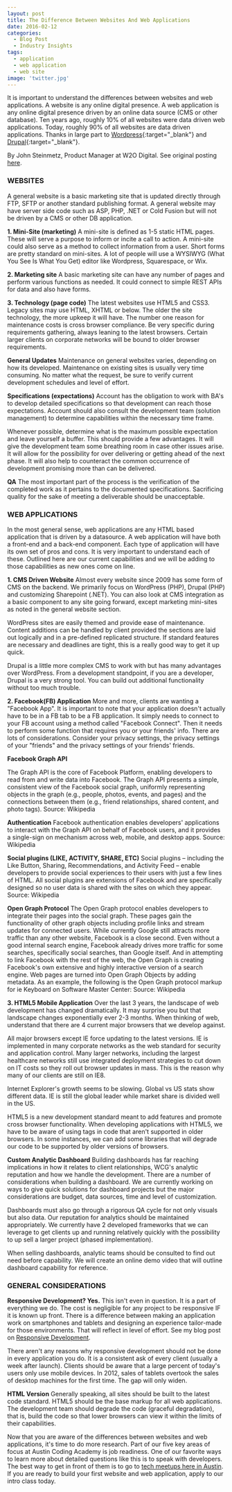 ```yaml
---
layout: post
title: The Difference Between Websites And Web Applications
date: 2016-02-12
categories:
  - Blog Post
  - Industry Insights
tags:
  - application
  - web application
  - web site
image: 'twitter.jpg'
---
```


It is important to understand the differences between websites and web applications. A website is any online digital presence. A web application is any online digital presence driven by an online data source (CMS or other database). Ten years ago, roughly 10% of all websites were data driven web applications. Today, roughly 90% of all websites are data driven applications. Thanks in large part to [Wordpress](https://wordpress.com/create/){:target="_blank"} and [Drupal](https://www.drupal.org/){:target="_blank"}.

By John Steinmetz, Product Manager at W2O Digital. See original posting [here](http://johnsteinmetz.net/the-difference-between-a-website-and-a-web-application-it-matters/).





### WEBSITES



A general website is a basic marketing site that is updated directly through FTP, SFTP or another standard publishing format. A general website may have server side code such as ASP, PHP, .NET or Cold Fusion but will not be driven by a CMS or other DB application.


**1. Mini-Site (marketing)**
A mini-site is defined as 1-5 static HTML pages. These will serve a purpose to inform or incite a call to action. A mini-site could also serve as a method to collect information from a user. Short forms are pretty standard on mini-sites. A lot of people will use a WYSIWYG (What You See Is What You Get) editor like Wordpress, Squarespace, or Wix.



**2. Marketing site**
A basic marketing site can have any number of pages and perform various functions as needed. It could connect to simple REST APIs for data and also have forms.

**3. Technology (page code)**
The latest websites use HTML5 and CSS3. Legacy sites may use HTML, XHTML or below. The older the site technology, the more upkeep it will have. The number one reason for maintenance costs is cross browser compliance. Be very specific during requirements gathering, always leaning to the latest browsers. Certain larger clients on corporate networks will be bound to older browser requirements.

**General Updates**
Maintenance on general websites varies, depending on how its developed. Maintenance on existing sites is usually very time consuming. No matter what the request, be sure to verify current development schedules and level of effort.

**Specifications (expectations)**
Account has the obligation to work with BA's to develop detailed specifications so that development can reach those expectations. Account should also consult the development team (solution management) to determine capabilities within the necessary time frame.

Whenever possible, determine what is the maximum possible expectation and leave yourself a buffer. This should provide a few advantages. It will give the development team some breathing room in case other issues arise. It will allow for the possibility for over delivering or getting ahead of the next phase. It will also help to counteract the common occurrence of development promising more than can be delivered.

**QA**
The most important part of the process is the verification of the completed work as it pertains to the documented specifications. Sacrificing quality for the sake of meeting a deliverable should be unacceptable.





### **WEB APPLICATIONS**



In the most general sense, web applications are any HTML based application that is driven by a datasource. A web application will have both a front-end and a back-end component. Each type of application will have its own set of pros and cons. It is very important to understand each of these. Outlined here are our current capabilities and we will be adding to those capabilities as new ones come on line.

**1. CMS Driven Website**
Almost every website since 2009 has some form of CMS on the backend. We primarily focus on WordPress (PHP), Drupal (PHP) and customizing Sharepoint (.NET). You can also look at CMS integration as a basic component to any site going forward, except marketing mini-sites as noted in the general website section.

WordPress sites are easily themed and provide ease of maintenance. Content additions can be handled by client provided the sections are laid out logically and in a pre-defined replicated structure. If standard features are necessary and deadlines are tight, this is a really good way to get it up quick.

Drupal is a little more complex CMS to work with but has many advantages over WordPress. From a development standpoint, if you are a developer, Drupal is a very strong tool. You can build out additional functionality without too much trouble.

**2. Facebook(FB) Application**
More and more, clients are wanting a "Facebook App". It is important to note that your application doesn't actually have to be in a FB tab to be a FB application. It simply needs to connect to your FB account using a method called "Facebook Connect". Then it needs to perform some function that requires you or your friends' info. There are lots of considerations. Consider your privacy settings, the privacy settings of your "friends" and the privacy settings of your friends' friends.

**Facebook Graph API**

The Graph API is the core of Facebook Platform, enabling developers to read from and write data into Facebook. The Graph API presents a simple, consistent view of the Facebook social graph, uniformly representing objects in the graph (e.g., people, photos, events, and pages) and the connections between them (e.g., friend relationships, shared content, and photo tags). Source: Wikipedia

**Authentication**
Facebook authentication enables developers' applications to interact with the Graph API on behalf of Facebook users, and it provides a single-sign on mechanism across web, mobile, and desktop apps. Source: Wikipedia

**Social plugins (LIKE, ACTIVITY, SHARE, ETC)**
Social plugins – including the Like Button, Sharing, Recommendations, and Activity Feed – enable developers to provide social experiences to their users with just a few lines of HTML. All social plugins are extensions of Facebook and are specifically designed so no user data is shared with the sites on which they appear. Source: Wikipedia

**Open Graph Protocol**
The Open Graph protocol enables developers to integrate their pages into the social graph. These pages gain the functionality of other graph objects including profile links and stream updates for connected users. While currently Google still attracts more traffic than any other website, Facebook is a close second. Even without a good internal search engine, Facebook already drives more traffic for some searches, specifically social searches, than Google itself. And in attempting to link Facebook with the rest of the web, the Open Graph is creating Facebook's own extensive and highly interactive version of a search engine. Web pages are turned into Open Graph Objects by adding metadata. As an example, the following is the Open Graph protocol markup for ie Keyboard on Software Master Center: Source: Wikipedia


**3. HTML5 Mobile Application**
Over the last 3 years, the landscape of web development has changed dramatically. It may surprise you but that landscape changes exponentially ever 2-3 months. When thinking of web, understand that there are 4 current major browsers that we develop against.



All major browsers except IE force updating to the latest versions. IE is implemented in many corporate networks as the web standard for security and application control. Many larger networks, including the largest healthcare networks still use integrated deployment strategies to cut down on IT costs so they roll out browser updates in mass. This is the reason why many of our clients are still on IE8.

Internet Explorer's growth seems to be slowing. Global vs US stats show different data. IE is still the global leader while market share is divided well in the US.

HTML5 is a new development standard meant to add features and promote cross browser functionality. When developing applications with HTML5, we have to be aware of using tags in code that aren't supported in older browsers. In some instances, we can add some libraries that will degrade our code to be supported by older versions of browsers.

**Custom Analytic Dashboard**
Building dashboards has far reaching implications in how it relates to client relationships, WCG's analytic reputation and how we handle the development. There are a number of considerations when building a dashboard. We are currently working on ways to give quick solutions for dashboard projects but the major considerations are budget, data sources, time and level of customization.

Dashboards must also go through a rigorous QA cycle for not only visuals but also data. Our reputation for analytics should be maintained appropriately. We currently have 2 developed frameworks that we can leverage to get clients up and running relatively quickly with the possibility to up sell a larger project (phased implementation).

When selling dashboards, analytic teams should be consulted to find out need before capability. We will create an online demo video that will outline dashboard capability for reference.



### **GENERAL CONSIDERATIONS**


**Responsive Development? Yes.**
This isn't even in question. It is a part of everything we do. The cost is negligible for any project to be responsive IF it is known up front. There is a difference between making an application work on smartphones and tablets and designing an experience tailor-made for those environments. That will reflect in level of effort. See my blog post on [Responsive Development](http://www.johnsteinmetz.net/responsive-design-alternative-content-is-important/).



There aren't any reasons why responsive development should not be done in every application you do. It is a consistent ask of every client (usually a week after launch). Clients should be aware that a large percent of today's users only use mobile devices. In 2012, sales of tablets overtook the sales of desktop machines for the first time. The gap will only widen.

**HTML Version**
Generally speaking, all sites should be built to the latest code standard. HTML5 should be the base markup for all web applications. The development team should degrade the code (graceful degradation), that is, build the code so that lower browsers can view it within the limits of their capabilities.


Now that you are aware of the differences between websites and web applications, it's time to do more research. Part of our five key areas of focus at Austin Coding Academy is job readiness. One of our favorite ways to learn more about detailed questions like this is to speak with developers. The best way to get in front of them is to go to [tech meetups here in Austin](https://www.meetup.com/topics/technology/us/tx/austin/). If you are ready to build your first website and web application, apply to our intro class today.
